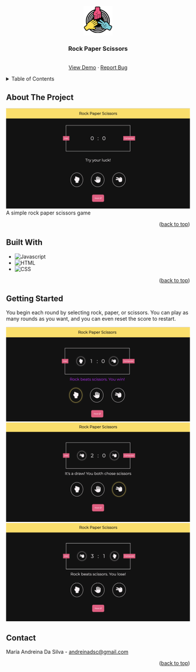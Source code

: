 <a name="readme-top"></a>

<!-- PROJECT LOGO -->
<br />
<div align="center">

  <img src="resources/logo.png" alt="Logo" width="80" height="80" />
  <h3 align="center">Rock Paper Scissors</h3>
  <p align="center">
    <br />
    <a href="https://andreinadsc.github.io/rock-paper-scissors/">View Demo</a>
    ·
    <a href="https://github.com/andreinadsc/rock-paper-scissors/issues">Report Bug</a>
  </p>
</div>

<details>
  <summary>Table of Contents</summary>
  <ol>
    <li>
      <a href="#about-the-project">About The Project</a>
    </li>
    <li>
        <a href="#built-with">Built With</a>
    </li>
    <li>
      <a href="#getting-started">Getting Started</a>
    </li>
    <li><a href="#contact">Contact</a></li>
  </ol>
</details>

## About The Project

![screenshot](resources/screenshot-1.png)
A simple rock paper scissors game

<p align="right">(<a href="#readme-top">back to top</a>)</p>

## Built With

* ![Javascript](https://img.shields.io/badge/javascript-000000?style=for-the-badge&logo=javascript&logoColor=white)
* ![HTML](https://img.shields.io/badge/html-000000?style=for-the-badge&logo=html5&logoColor=white)
* ![CSS](https://img.shields.io/badge/ccs-000000?style=for-the-badge&logo=css3&logoColor=white)


<p align="right">(<a href="#readme-top">back to top</a>)</p>

<!-- GETTING STARTED -->
## Getting Started

You begin each round by selecting rock, paper, or scissors. 
You can play as many rounds as you want, and you can even reset the score to restart.

![screenshot](resources/screenshot-2.png)
![screenshot](resources/screenshot-3.png)
![screenshot](resources/screenshot-4.png)

<!-- CONTACT -->

## Contact

María Andreina Da Silva - andreinadsc@gmail.com

<p align="right">(<a href="#readme-top">back to top</a>)</p>